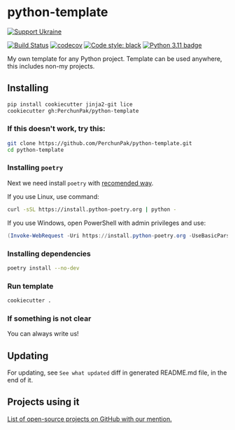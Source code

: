 # python-template

[![Support Ukraine](https://badgen.net/badge/support/UKRAINE/?color=0057B8&labelColor=FFD700)](https://www.gov.uk/government/news/ukraine-what-you-can-do-to-help)

[![Build Status](https://github.com/PerchunPak/python-template/actions/workflows/test.yml/badge.svg?branch=master)](https://github.com/PerchunPak/python-template/actions?query=workflow%3Atest)
[![codecov](https://codecov.io/gh/PerchunPak/python-template/branch/master/graph/badge.svg)](https://codecov.io/gh/PerchunPak/python-template)
[![Code style: black](https://img.shields.io/badge/code%20style-black-000000.svg)](https://github.com/psf/black)
[![Python 3.11 badge](https://img.shields.io/badge/python-3.11-blue)](https://www.python.org/downloads/)

My own template for any Python project.
Template can be used anywhere, this includes non-my projects.

## Installing

```bash
pip install cookiecutter jinja2-git lice
cookiecutter gh:PerchunPak/python-template
```

### If this doesn't work, try this:

```bash
git clone https://github.com/PerchunPak/python-template.git
cd python-template
```

### Installing `poetry`

Next we need install `poetry` with [recomended way](https://python-poetry.org/docs/master/#installation).

If you use Linux, use command:

```bash
curl -sSL https://install.python-poetry.org | python -
```

If you use Windows, open PowerShell with admin privileges and use:

```powershell
(Invoke-WebRequest -Uri https://install.python-poetry.org -UseBasicParsing).Content | python -
```

### Installing dependencies

```bash
poetry install --no-dev
```

### Run template

```bash
cookiecutter .
```

### If something is not clear

You can always write us!

## Updating

For updating, see `See what updated` diff in generated README.md file, in the end of it.

## Projects using it

[List of open-source projects on GitHub with our mention.](https://github.com/search?q=python-template&type=Code)
